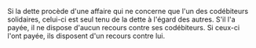 Si la dette procède d'une affaire qui ne concerne que l'un des codébiteurs solidaires, celui-ci est seul tenu de la dette à l'égard des autres. S'il l'a payée, il ne dispose d'aucun recours contre ses codébiteurs. Si ceux-ci l'ont payée, ils disposent d'un recours contre lui.

